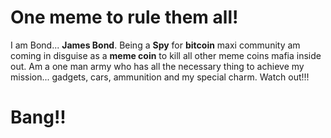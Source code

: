 # One meme to rule them all!

I am Bond... **James Bond**. Being a  **Spy** for **bitcoin** maxi community am coming in disguise as a **meme coin** to kill all other meme coins mafia inside out. Am a one man army who has all the necessary thing to achieve my mission... gadgets, cars, ammunition and my special charm.
Watch out!!!

# Bang!! 